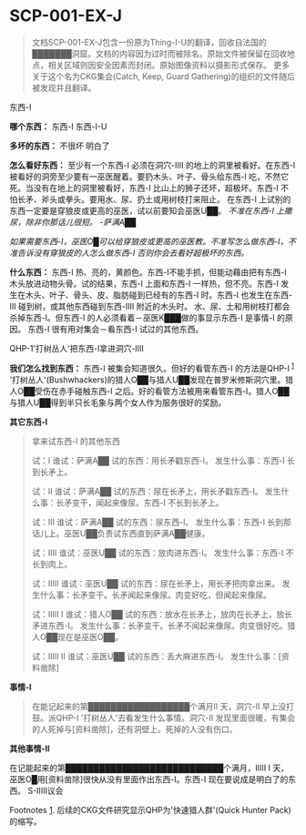 # SCP-001-EX-J
                        



> 文档SCP-001-EX-J包含一份原为Thing-I-U的翻译，回收自法国的███████洞窟。文档的内容因为过时而被除名。原始文件被保留在回收地点，相关区域则因安全因素而封闭。原始图像资料以摄影形式保存。
更多关于这个名为CKG集会(Catch, Keep, Guard Gathering)的组织的文件随后被发现并且翻译。
> 



东西-I



**哪个东西：** 东西-I 东西-I-U

**多坏的东西：** 不很坏 明白了

**怎么看好东西：** 至少有一个东西-I 必须在洞穴-IIII 的地上的洞里被看好。在东西-I 被看好的洞旁至少要有一巫医醒着。要扔木头、叶子、骨头给东西-I 吃，不然它死。当没有在地上的洞里被看好，东西-I 比山上的狮子还坏，超极坏。东西-I 不怕长矛、斧头或拳头。要用水、尿、扔土或用树枝打来阻止。
在东西-I 上试别的东西一定要是穿狼皮或更高的巫医，试以前要知会巫医U██。
*不准在东西-I 上撒尿，除非你那话儿很短。 -萨满A██* 

*如果需要东西-I，巫医O█可以给穿狼皮或更高的巫医教。不准写怎么做东西-I，不准告诉没有穿狼皮的人怎么做东西-I 否则你会去看好超极坏的东西。* 

**什么东西：** 东西-I 热、亮的，黄颜色。东西-I不能手抓，但能动藉由把有东西-I 木头放进动物头骨。试的结果，东西-I 上面和东西-I 一样热，但不亮。东西-I 发生在木头、叶子、骨头、皮、脂肪碰到已经有的东西-I 时。东西-I 也发生在东西-III 碰到树，或其他东西碰到东西-IIII 附近的木头时。
水、尿、土和用树枝打都会杀掉东西-I。但东西-I 的人必须看着－巫医K███做的事显示东西-I 是事情-I 的原因。
东西-I 很有用对集会－看东西-I 试过的其他东西。



QHP-1'打树丛人'把东西-I拿进洞穴-IIII



**我们怎么找到东西：** 东西-I 被集会知道很久。但好的看管东西-I 的方法是QHP-I<sup class='footnoteref'>
 <a shape='rect' class='footnoteref' id='footnoteref-1' href='javascript:;' onclick='WIKIDOT.page.utils.scrollToReference(&apos;footnote-1&apos;)'>1</a>
</sup>'打树丛人'(Bushwhackers)的猎人O██与猎人U██发现在普罗米修斯洞穴里。猎人O██受伤在赤手碰触东西-I 之后。好的看管方法被用来看管东西-I。猎人O██与猎人U██得到半只长毛象与两个女人作为服务很好的奖励。

**其它东西-I** 


> 拿来试东西-I 的其他东西
> 
> 试：I
谁试：萨满A██
试的东西：用长矛戳东西-I。
发生什么事：东西-I 长到长矛上。
> 
> 试：II
谁试：萨满A██
试的东西：尿在长矛上，用长矛戳东西-I。
发生什么事：长矛变干，闻起来像尿。东西-I 不长到长矛上。
> 
> 试：III
谁试：萨满A██
试的东西：尿东西-I。
发生什么事：东西-I 长到那话儿上。巫医U██负责试东西直到萨满A██健康。
> 
> 试：IIII
谁试：巫医U██
试的东西：放肉进东西-I。
发生什么事：东西-I 不长到肉上。
> 
> 试：IIIII
谁试：巫医U██
试的东西：尿在长矛上，用长矛把肉拿出来。
发生什么事：长矛变干。长矛闻起来像尿。肉变好吃，但闻起来像尿。
> 
> 试：IIIII I
谁试：猎人O██
试的东西：放水在长矛上，放肉在长矛上，放长矛进东西-I。
发生什么事：长矛变干。长矛不闻起来像尿。肉变很好吃。猎人O██现在是巫医O██。
> 
> 试：IIIII II
谁试：巫医U██
试的东西：丢大麻进东西-I。
发生什么事：[资料凿除]
> 

**事情-I** 


> 在能记起来的第██████████████████个满月II 天，洞穴-II 早上没打鼓。派QHP-I '打树丛人'去看发生什么事情。洞穴-II 发现里面很暖，有集会的人死掉与[资料凿除]，还有洞壁上。死掉的人没有伤口。
> 

**其他事情-II** 


> 
在记能起来的第████████████████████████████个满月，IIIII I 天，巫医O█用[资料凿除]很快从没有里面作出东西-I。东西-I 现在要说成是明白了的东西。
S-IIIII议会
> 



Footnotes
<a shape='rect' href='javascript:;' onclick='WIKIDOT.page.utils.scrollToReference(&apos;footnoteref-1&apos;)'>1</a>. 后续的CKG文件研究显示QHP为'快速猎人群'(Quick Hunter Pack)的缩写。


                    